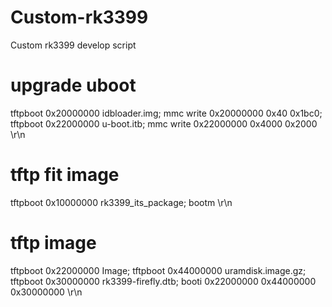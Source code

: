 # Custom-rk3399

Custom rk3399 develop script

# upgrade uboot
tftpboot 0x20000000 idbloader.img; mmc write 0x20000000 0x40 0x1bc0; tftpboot 0x22000000 u-boot.itb; mmc write 0x22000000 0x4000 0x2000 \r\n


# tftp fit image
tftpboot 0x10000000 rk3399_its_package; bootm \r\n


# tftp image
tftpboot 0x22000000 Image; tftpboot 0x44000000 uramdisk.image.gz; tftpboot 0x30000000 rk3399-firefly.dtb; booti 0x22000000 0x44000000 0x30000000 \r\n

